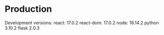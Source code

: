 # Production

Development versions:
react: 17.0.2
react-dom: 17.0.2
node: 16.14.2
python 3.10.2
flask 2.0.3

